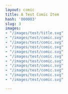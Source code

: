 ```yaml
---
layout: comic
title: A Test Comic Item
hash: '000003'
slug: 3
images:
- "/images/test/title.svg"
- "/images/test/comic.svg"
- "/images/test/comic.svg"
- "/images/test/comic.svg"
- "/images/test/comic.svg"
- "/images/test/comic.svg"
- "/images/test/comic.svg"
- "/images/test/comic.svg"
- "/images/test/comic.svg"
- "/images/test/comic.svg"
- "/images/test/comic.svg"

---
```

